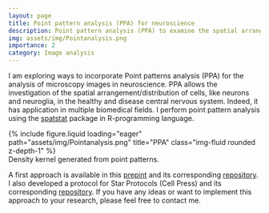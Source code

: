 ```yaml
---
layout: page
title: Point pattern analysis (PPA) for neuroscience
description: Point pattern analysis (PPA) to examine the spatial arrangement/distribution of cells. 
img: assets/img/Pointanalysis.png
importance: 2
category: Image analysis
---
```


I am exploring ways to incorporate Point patterns analysis (PPA) for the analysis of microscopy images in neuroscience. PPA allows the investigation of the spatial arrangement/distribution of cells, like neurons and neuroglia, in the healthy and disease central nervous system. Indeed, it has application in multiple biomedical fields. I perform point pattern analysis using the [spatstat](https://spatstat.org/download.html) package in R-programming language. 

<div class="row">
    <div class="col-sm mt-3 mt-md-0">
        {% include figure.liquid loading="eager" path="assets/img/Pointanalysis.png" title="PPA" class="img-fluid rounded z-depth-1" %}
    </div>
</div>
<div class="caption">
    Density kernel generated from point patterns.
</div>


A first approach is available in this [prepint](https://www.biorxiv.org/content/10.1101/2023.10.04.560910v1) and its corresponding [repository](https://github.com/daniel-manrique/Stroke_GlialScar_PPA-TDA). I also developed a protocol for Star Protocols (Cell Press) and its corresponding [repository](https://github.com/daniel-manrique/StarProtocol_PPA). If you have any ideas or want to implement this approach to your research, please feel free to contact me.

